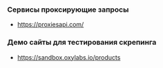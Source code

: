 ### Сервисы проксирующие запросы

- https://proxiesapi.com/

### Демо сайты для тестирования скрепинга

- https://sandbox.oxylabs.io/products